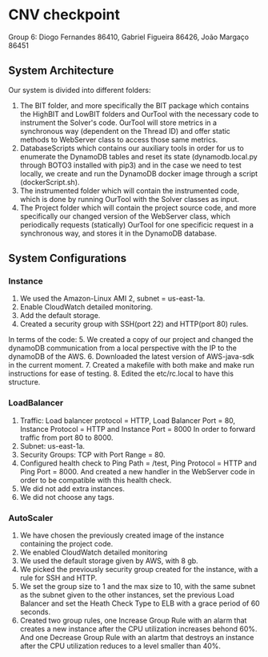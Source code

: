 # CNV checkpoint
Group 6:
Diogo Fernandes 86410, Gabriel Figueira 86426, João Margaço 86451

## System Architecture

Our system is divided into different folders:

1. The BIT folder, and more specifically the BIT package which contains the HighBIT and LowBIT folders and OurTool with the necessary code to instrument the Solver's code. OurTool will store metrics in a synchronous way (dependent on the Thread ID) and offer static methods to WebServer class to access those same metrics.
2. DatabaseScripts which contains our auxiliary tools in order for us to enumerate the DynamoDB tables and reset its state (dynamodb.local.py through BOTO3 installed with pip3) and in the case we need to test locally, we create and run the DynamoDB docker image through a script (dockerScript.sh).
3. The instrumented folder which will contain the instrumented code, which is done by running OurTool with the Solver classes as input.
4. The Project folder which will contain the project source code, and more specifically our changed version of the WebServer class, which periodically requests (statically) OurTool for one specificic request in a synchronous way, and stores it in the DynamoDB database.

## System Configurations

### Instance
1. We used the Amazon-Linux AMI 2, subnet = us-east-1a.
2. Enable CloudWatch detailed monitoring.
3. Add the default storage.
4. Created a security group with SSH(port 22) and HTTP(port 80) rules.


In terms of the code:
5. We created a copy of our project and changed the dynamoDB communication from a local perspective with the IP to the dynamoDB of the AWS. 
6. Downloaded the latest version of AWS-java-sdk in the current moment.
7. Created a makefile with both make and make run instructions for ease of testing.
8. Edited the etc/rc.local to have this structure.

### LoadBalancer
1. Traffic: Load balancer protocol = HTTP, Load Balancer Port = 80, Instance Protocol = HTTP and Instance Port = 8000
In order to forward traffic from port 80 to 8000.
2. Subnet: us-east-1a.
3. Security Groups: TCP with Port Range = 80.
4. Configured health check to Ping Path = /test, Ping Protocol = HTTP and Ping Port = 8000. And created a new handler in the WebServer code in order to be compatible with this health check.
5. We did not add extra instances.
6. We did not choose any tags.

### AutoScaler

1. We have chosen the previously created image of the instance containing the project code.
2. We enabled CloudWatch detailed monitoring
3. We used the default storage given by AWS, with 8 gb.
4. We picked the previously security group created for the instance, with a rule for SSH and HTTP.
5. We set the group size to 1 and the max size to 10, with the same subnet as the subnet given to the other instances, set the previous Load Balancer and set the Heath Check Type to ELB with a grace period of 60 seconds.
6. Created two group rules, one Increase Group Rule with an alarm that creates a new instance after the CPU utilization increases behond 60%. And one Decrease Group Rule with an alartm that destroys an instance after the CPU utilization reduces to a level smaller than 40%.

